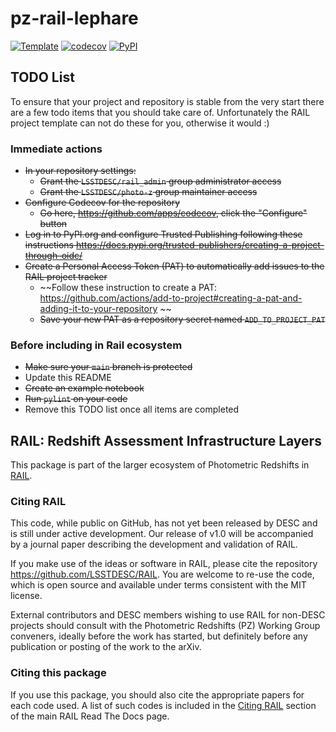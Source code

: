 # pz-rail-lephare

[![Template](https://img.shields.io/badge/Template-LINCC%20Frameworks%20Python%20Project%20Template-brightgreen)](https://lincc-ppt.readthedocs.io/en/latest/)
[![codecov](https://codecov.io/gh/LSSTDESC/pz-rail-lephare/branch/main/graph/badge.svg)](https://codecov.io/gh/LSSTDESC/pz-rail-lephare)
[![PyPI](https://img.shields.io/pypi/v/lephare?color=blue&logo=pypi&logoColor=white)](https://pypi.org/project/lephare/)

## TODO List

To ensure that your project and repository is stable from the very start there 
are a few todo items that you should take care of. Unfortunately the RAIL project
template can not do these for you, otherwise it would :) 

### Immediate actions
- ~~In your repository settings:~~
  -  ~~Grant the `LSSTDESC/rail_admin` group administrator access~~
  -  ~~Grant the `LSSTDESC/photo-z` group maintainer access~~
- ~~Configure Codecov for the repository~~
  - ~~Go here, https://github.com/apps/codecov, click the "Configure" button~~
- ~~Log in to PyPI.org and configure Trusted Publishing following these instructions https://docs.pypi.org/trusted-publishers/creating-a-project-through-oidc/~~
- ~~Create a Personal Access Token (PAT) to automatically add issues to the RAIL project tracker~~
  - ~~Follow these instruction to create a PAT: https://github.com/actions/add-to-project#creating-a-pat-and-adding-it-to-your-repository ~~
  - ~~Save your new PAT as a repository secret named `ADD_TO_PROJECT_PAT`~~

### Before including in Rail ecosystem
- ~~Make sure your `main` branch is protected~~
- Update this README
- ~~Create an example notebook~~
- ~~Run `pylint` on your code~~
- Remove this TODO list once all items are completed


## RAIL: Redshift Assessment Infrastructure Layers

This package is part of the larger ecosystem of Photometric Redshifts
in [RAIL](https://github.com/LSSTDESC/RAIL).

### Citing RAIL

This code, while public on GitHub, has not yet been released by DESC and is
still under active development. Our release of v1.0 will be accompanied by a
journal paper describing the development and validation of RAIL.

If you make use of the ideas or software in RAIL, please cite the repository 
<https://github.com/LSSTDESC/RAIL>. You are welcome to re-use the code, which
is open source and available under terms consistent with the MIT license.

External contributors and DESC members wishing to use RAIL for non-DESC projects
should consult with the Photometric Redshifts (PZ) Working Group conveners,
ideally before the work has started, but definitely before any publication or 
posting of the work to the arXiv.

### Citing this package

If you use this package, you should also cite the appropriate papers for each
code used.  A list of such codes is included in the 
[Citing RAIL](https://lsstdescrail.readthedocs.io/en/stable/source/citing.html)
section of the main RAIL Read The Docs page.

